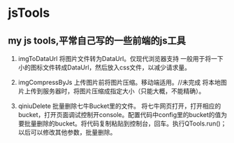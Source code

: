 # jsTools
my js tools,平常自己写的一些前端的js工具
--------------
1. imgToDataUrl 将图片文件转为DataUrl。仅现代浏览器支持
    一般用于将一下小的图标文件转成DataUrl，然后放入css文件，以减少请求量。
    
2. imgCompressByJs 上传图片前将图片压缩。移动端适用。//未完成
    将本地图片上传到服务器时，将图片压缩成指定大小（只能大概，不能精确）。
    
3. qiniuDelete 批量删除七牛Bucket里的文件。
    将七牛网页打开，打开相应的bucket，打开页面调试控制开console。配置代码中config里的bucket的值为要批量删除的bucket。将代码复制粘贴到控制台，回车。执行QTools.run()；以后可以修改其他参数，批量删除。